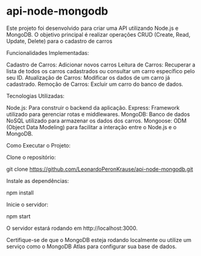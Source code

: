 # api-node-mongodb
Este projeto foi desenvolvido para criar uma API utilizando Node.js e MongoDB. O objetivo principal é realizar operações CRUD (Create, Read, Update, Delete) para o cadastro de carros

Funcionalidades Implementadas:

Cadastro de Carros: Adicionar novos carros
Leitura de Carros: Recuperar a lista de todos os carros cadastrados ou consultar um carro específico pelo seu ID.
Atualização de Carros: Modificar os dados de um carro já cadastrado.
Remoção de Carros: Excluir um carro do banco de dados.

Tecnologias Utilizadas:

Node.js: Para construir o backend da aplicação.
Express: Framework utilizado para gerenciar rotas e middlewares.
MongoDB: Banco de dados NoSQL utilizado para armazenar os dados dos carros.
Mongoose: ODM (Object Data Modeling) para facilitar a interação entre o Node.js e o MongoDB.

Como Executar o Projeto:

Clone o repositório:

git clone https://github.com/LeonardoPeronKrause/api-node-mongodb.git

Instale as dependências:

npm install

Inicie o servidor:

npm start

O servidor estará rodando em http://localhost:3000.

Certifique-se de que o MongoDB esteja rodando localmente ou utilize um serviço como o MongoDB Atlas para configurar sua base de dados.
